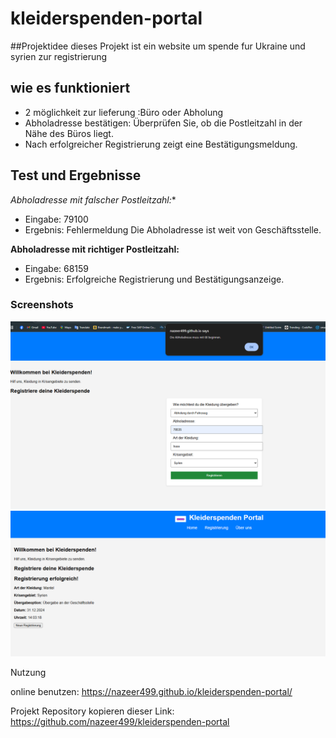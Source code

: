 # kleiderspenden-portal
##Projektidee
dieses Projekt ist ein website um spende fur Ukraine und syrien zur registrierung 


## wie es funktioniert
- 2 möglichkeit zur lieferung :Büro oder Abholung
- Abholadresse bestätigen: Überprüfen Sie, ob die Postleitzahl in der Nähe des Büros liegt.
- Nach erfolgreicher Registrierung zeigt eine Bestätigungsmeldung.

## Test und Ergebnisse

*Abholadresse mit falscher Postleitzahl:**
   - Eingabe: 79100 
   - Ergebnis: Fehlermeldung Die Abholadresse ist weit von Geschäftsstelle.

**Abholadresse mit richtiger Postleitzahl:**
   - Eingabe: 68159 
   - Ergebnis: Erfolgreiche Registrierung und Bestätigungsanzeige.

### Screenshots

![Fehlermeldung bei falscher Postleitzahl](Screenshot1.png)
![Erfolgreiche Registrierung](screenshot2.png)

Nutzung

online benutzen:
https://nazeer499.github.io/kleiderspenden-portal/


Projekt Repository kopieren dieser Link:
https://github.com/nazeer499/kleiderspenden-portal
